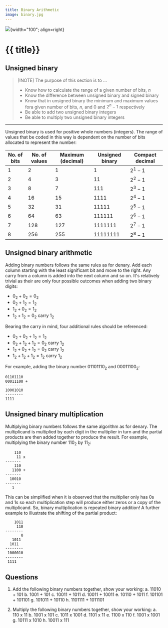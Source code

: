 ```yaml
---
title: Binary Arithmetic
image: binary.jpg
---
```


![](../../assets/images/topics/{{image}}){width="100"; align=right}

# {{ title}}

## Unsigned binary

> [!NOTE] The purpose of this section is to ...
> - Know how to calculate the range of a given number of bits, $n$
> - Know the difference between unsigned binary and signed binary
> - Know that in unsigned binary the minimum and maximum values fora given number of bits, $n$, and 0 and $2^n - 1$ respectively
> - Be able to add two unsigned binary integers
> - Be able to multiply two unsigned binary integers

--- 

Unsigned binary is used for positive whole numbers (integers).  The range of values that be coded in this way is dependent on the number of bits allocated to represent the number:

| No. of bits | No. of values | Maximum (decimal) | Unsigned binary | Compact decimal |
|-------------|---------------|-------------------|-----------------|-----------------|
| 1           | 2             | 1                 | 1               | $2^1 - 1$       |
| 2           | 4             | 3                 | 11              | $2^2 - 1$       |
| 3           | 8             | 7                 | 111             | $2^3 - 1$       |
| 4           | 16            | 15                | 1111            | $2^4 - 1$       |
| 5           | 32            | 31                | 11111           | $2^5 - 1$       |
| 6           | 64            | 63                | 111111          | $2^6 - 1$       |
| 7           | 128           | 127               | 1111111         | $2^7 - 1$       |
| 8           | 256           | 255               | 11111111        | $2^8 - 1$       |

## Unsigned binary arithmetic

Adding binary numbers follows the same rules as for denary.  Add each column starting with the least significant bit and move to the right.  Any carry from a column is added into the next column and so on.  It's relatively trivial as their are only four possible outcomes when adding two binary digits:

- $0_2 + 0_2 = 0_2$
- $0_2 + 1_2 = 1_2$
- $1_2 + 0_2 = 1_2$
- $1_2 + 1_2 = 0_2$ carry $1_2$

Bearing the carry in mind, four additional rules should be referenced:

- $0_2 + 0_2 + 1_2 = 1_2$
- $0_2 + 1_2 + 1_2 = 0_2$ carry $1_2$
- $1_2 + 0_2 + 1_2 = 0_2$ carry $1_2$
- $1_2 + 1_2 + 1_2 = 1_2$ carry $1_2$

For example, adding the binary number $01101110_2$ and $00011100_2$:

	01101110
	00011100 +
	--------
	10001010
	--------
	1111

## Unsigned binary multiplication

Multiplying binary numbers follows the same algorithm as for denary.  The multiplicand is multiplied by each digit in the multiplier in turn and the partial products are then added together to produce the result.  For example, multiplying the binary number $110_2$ by $11_2$:

		110
		 11 x
	-------
	    110
	   1100 +
	-------
	  10010
	-------
	   1

This can be simplified when it is observed that the multiplier only has 0s and 1s so each multiplication step will produce either zeros or a copy of the multiplicand.  So, binary multiplication is repeated binary addition!  A further example to illustrate the shifting of the partial product:

		1011
		 110
	--------
	       0
	   1011
	  1011
	--------
	 1000010
	--------
	 1111   

## Questions

1. Add the following binary numbers together, show your working:
		a. 11010 + 101
		b. 1001 + 101
		c. 10011 + 1011
		d. 10011 + 10011
		e. 10110 + 1011
		f. 101101 + 101101
		g. 101011 + 10110
		h. 1101111 + 1011101

2.  Multiply the following binary numbers together, show your working:
		a. 110 x 11
		b. 1001 x 101
		c. 1011 x 1001
		d. 1101 x 11
		e. 1100 x 110
		f. 1001 x 1001
		g. 10111 x 1010
		h. 10011 x 111

		